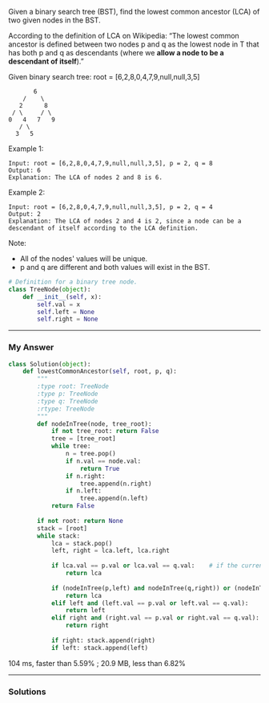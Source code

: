 Given a binary search tree (BST), find the lowest common ancestor (LCA) of two given nodes in the BST.

According to the definition of LCA on Wikipedia: “The lowest common ancestor is defined between two nodes p and q as the lowest node in T that has both p and q as descendants (where we **allow a node to be a descendant of itself**).”

Given binary search tree:  root = [6,2,8,0,4,7,9,null,null,3,5]
```
       6
    /    \
   2      8
 / \     / \
0   4   7   9
   / \
  3   5
```

Example 1:
```
Input: root = [6,2,8,0,4,7,9,null,null,3,5], p = 2, q = 8
Output: 6
Explanation: The LCA of nodes 2 and 8 is 6.
```

Example 2:
```
Input: root = [6,2,8,0,4,7,9,null,null,3,5], p = 2, q = 4
Output: 2
Explanation: The LCA of nodes 2 and 4 is 2, since a node can be a descendant of itself according to the LCA definition.
```

Note:
- All of the nodes' values will be unique.
- p and q are different and both values will exist in the BST.

```python
# Definition for a binary tree node.
class TreeNode(object):
    def __init__(self, x):
        self.val = x
        self.left = None
        self.right = None
```
---
### My Answer
```python
class Solution(object):
    def lowestCommonAncestor(self, root, p, q):
        """
        :type root: TreeNode
        :type p: TreeNode
        :type q: TreeNode
        :rtype: TreeNode
        """
        def nodeInTree(node, tree_root):
            if not tree_root: return False
            tree = [tree_root]
            while tree:
                n = tree.pop()
                if n.val == node.val:
                    return True
                if n.right:
                    tree.append(n.right)
                if n.left:
                    tree.append(n.left)    
            return False
        
        if not root: return None
        stack = [root]
        while stack:
            lca = stack.pop()
            left, right = lca.left, lca.right
            
            if lca.val == p.val or lca.val == q.val:    # if the current node is one searched value
                return lca
            
            if (nodeInTree(p,left) and nodeInTree(q,right)) or (nodeInTree(q,left) and nodeInTree(p,right)):  # if the two values in two separated subtrees
                return lca
            elif left and (left.val == p.val or left.val == q.val):
                return left
            elif right and (right.val == p.val or right.val == q.val):
                return right
            
            if right: stack.append(right)
            if left: stack.append(left)
```            
104 ms, faster than 5.59% ; 20.9 MB, less than 6.82%

---
### Solutions



